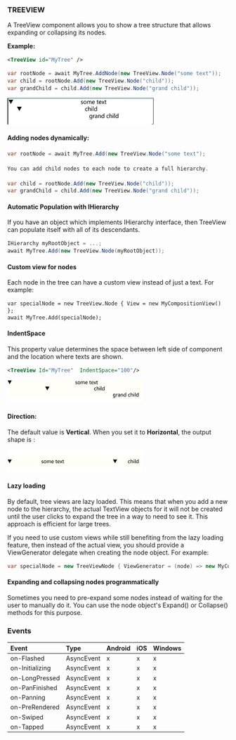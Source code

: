 [default]: https://raw.githubusercontent.com/Geeksltd/Zebble.Docs/master/assets/treeview/default.png "Zebble-TreeView"
[direction]: https://raw.githubusercontent.com/Geeksltd/Zebble.Docs/master/assets/treeview/direction.png "Zebble-TreeView"
[indentspace]: https://raw.githubusercontent.com/Geeksltd/Zebble.Docs/master/assets/treeview/indentspace.png "Zebble-TreeView"

### TREEVIEW

A TreeView component allows you to show a tree structure that allows expanding or collapsing its nodes.

**Example:**

```xml
<TreeView id="MyTree" />
```
```csharp
var rootNode = await MyTree.AddNode(new TreeView.Node("some text"));
var child = rootNode.Add(new TreeView.Node("child"));
var grandChild = child.Add(new TreeView.Node("grand child"));
```

![default]

#### Adding nodes dynamically:

```csharp
var rootNode = await MyTree.Add(new TreeView.Node("some text");

You can add child nodes to each node to create a full hierarchy.

var child = rootNode.Add(new TreeView.Node("child"));
var grandChild = child.Add(new TreeView.Node("grand child"));
```

#### Automatic Population with IHierarchy

If you have an object which implements IHierarchy interface, then TreeView can populate itself with all of its descendants.

```csharp
IHierarchy myRootObject = ...;
await MyTree.Add(new TreeView.Node(myRootObject));
```

#### Custom view for nodes

Each node in the tree can have a custom view instead of just a text.  For example:

```xsharp
var specialNode = new TreeView.Node { View = new MyCompositionView() };
await MyTree.Add(specialNode);
```

#### IndentSpace

This property value determines the space between left side of component and the location where texts are shown.

```xml
<TreeView Id="MyTree"  IndentSpace="100"/>
```

![indentspace]

#### Direction:

The default value is **Vertical**. When you set it to **Horizontal**, the output shape is :

![direction]

#### Lazy loading

By default, tree views are lazy loaded. This means that when you add a new node to the hierarchy, the actual TextView objects for it will not be created until the user clicks to expand the tree in a way to need to see it. This approach is efficient for large trees.

If you need to use custom views while still benefiting from the lazy loading feature, then instead of the actual view, you should provide a ViewGenerator delegate when creating the node object. For example:

```csharp
var specialNode = new TreeViewNode { ViewGenerator = (node) => new MyCompositionView.... };
```

#### Expanding and collapsing nodes programmatically

Sometimes you need to pre-expand some nodes instead of waiting for the user to manually do it. You can use the node object's Expand() or Collapse() methods for this purpose.

### Events
| Event             | Type                                          | Android | iOS | Windows |
| :-----------      | :-----------                                  | :------ | :-- | :------ |
| on-Flashed            | AsyncEvent    | x       | x   | x       |
| on-Initializing            | AsyncEvent    | x       | x   | x       |
| on-LongPressed            | AsyncEvent    | x       | x   | x       |
| on-PanFinished            | AsyncEvent    | x       | x   | x       |
| on-Panning            | AsyncEvent   | x       | x   | x       |
| on-PreRendered            | AsyncEvent    | x       | x   | x       |
| on-Swiped            | AsyncEvent   | x       | x   | x       |
| on-Tapped            | AsyncEvent    | x       | x   | x       |
